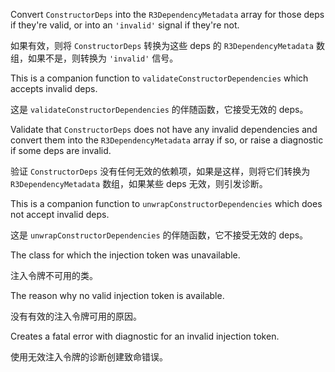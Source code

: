 Convert `ConstructorDeps` into the `R3DependencyMetadata` array for those deps if they're valid,
or into an `'invalid'` signal if they're not.

如果有效，则将 `ConstructorDeps` 转换为这些 deps 的 `R3DependencyMetadata`
数组，如果不是，则转换为 `'invalid'` 信号。

This is a companion function to `validateConstructorDependencies` which accepts invalid deps.

这是 `validateConstructorDependencies` 的伴随函数，它接受无效的 deps。

Validate that `ConstructorDeps` does not have any invalid dependencies and convert them into the
`R3DependencyMetadata` array if so, or raise a diagnostic if some deps are invalid.

验证 `ConstructorDeps` 没有任何无效的依赖项，如果是这样，则将它们转换为 `R3DependencyMetadata`
数组，如果某些 deps 无效，则引发诊断。

This is a companion function to `unwrapConstructorDependencies` which does not accept invalid
deps.

这是 `unwrapConstructorDependencies` 的伴随函数，它不接受无效的 deps。

The class for which the injection token was unavailable.

注入令牌不可用的类。

The reason why no valid injection token is available.

没有有效的注入令牌可用的原因。

Creates a fatal error with diagnostic for an invalid injection token.

使用无效注入令牌的诊断创建致命错误。